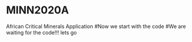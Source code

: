 # MINN2020A
African Critical Minerals Application
#Now we start with the code 
#We are waiting for the code!!!
lets go
